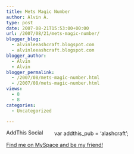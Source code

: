 ```yaml
---
title: Mets Magic Number
author: Alvin A.
type: post
date: 2007-08-21T15:53:00+00:00
url: /2007/08/21/mets-magic-number/
blogger_blog:
  - alvinleeashcraft.blogspot.com
  - alvinleeashcraft.blogspot.com
blogger_author:
  - Alvin
  - Alvin
blogger_permalink:
  - /2007/08/mets-magic-number.html
  - /2007/08/mets-magic-number.html
views:
  - 8
  - 8
categories:
  - Uncategorized

---
```

<!-- AddThis Bookmark Button BEGIN -->

  
<a href="http://www.addthis.com/bookmark.php" target="_blank"><img data-recalc-dims="1" loading="lazy" decoding="async" src="https://i0.wp.com/s9.addthis.com/button1-bm.gif?resize=125%2C16" alt="AddThis Social Bookmark Button" border="0" height="16" width="125" /></a> var addthis_pub = &#8216;alashcraft&#8217;;  
<!-- AddThis Bookmark Button END -->

<div class="blogger-post-footer">
  <a href="http://www.myspace.com/alvinashcraft">Find me on MySpace and be my friend!</a></p>
</div>